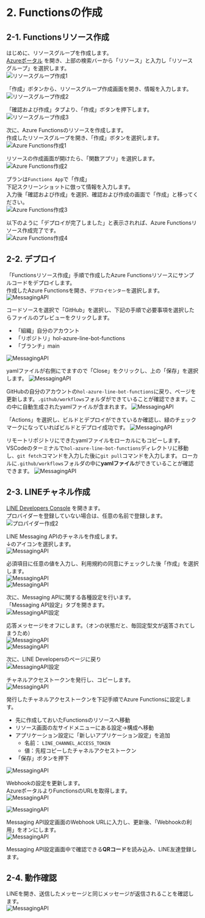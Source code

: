 # 2. Functionsの作成
## 2-1. Functionsリソース作成
はじめに、リソースグループを作成します。  
[Azureポータル](https://portal.azure.com) を開き、上部の検索バーから「リソース」と入力し「リソース グループ」を選択します。  
![リソースグループ作成1](images/create_resourcegroup_1.png)  
  
「作成」ボタンから、リソースグループ作成画面を開き、情報を入力します。  
![リソースグループ作成2](images/create_resourcegroup_4.png)  
  
「確認および作成」タブより、「作成」ボタンを押下します。  
![リソースグループ作成3](images/create_resourcegroup_3.png)  
  
次に、Azure Functionsのリソースを作成します。  
作成したリソースグループを開き、「作成」ボタンを選択します。  
![Azure Functions作成1](images/create_functions_1.png)  
  
リソースの作成画面が開けたら、「関数アプリ」を選択します。  
![Azure Functions作成2](images/create_functions_2.png)  

プランは`Functions App`で「作成」  
下記スクリーンショットに倣って情報を入力します。  
入力後「確認および作成」を選択、確認および作成の画面で「作成」と移ってください。  
![Azure Functions作成3](images/create_functions_5.png)  
  
以下のように「デプロイが完了しました」と表示されれば、Azure Functionsリソース作成完了です。  
![Azure Functions作成4](images/create_functions_4.png)  

## 2-2. デプロイ
「Functionsリソース作成」手順で作成したAzure Functionsリソースにサンプルコードをデプロイします。  
作成したAzure Functionsを開き、`デプロイセンター`を選択します。  
![MessagingAPI](images/deploy_functions_1.png)  
  
コードソースを選択で「GitHub」を選択し、下記の手順で必要事項を選択したらファイルのプレビューをクリックします。
 - 「組織」自分のアカウント
 - 「リポジトリ」hol-azure-line-bot-functions
 - 「ブランチ」main

![MessagingAPI](images/deploy_functions_2.png)  
  
yamlファイルが右側にでますので「Close」をクリックし、上の「保存」を選択します。
![MessagingAPI](images/deploy_functions_3.png)  

GitHubの自分のアカウントの`hol-azure-line-bot-functions`に戻り、ページを更新します。`.github/workflows`フォルダができていることが確認できます。この中に自動生成されたyamlファイルが含まれます。
![MessagingAPI](images/deploy_functions_4.png)

「Actions」を選択し、ビルドとデプロイができているか確認し、緑のチェックマークになっていればビルドとデプロイ成功です。
![MessagingAPI](images/deploy_functions_5.png)

リモートリポジトリにできたyamlファイルをローカルにもコピーします。  
VSCodeのターミナルで`hol-azure-line-bot-functions`ディレクトリに移動し、`git fetch`コマンドを入力した後に`git pull`コマンドを入力します。
ローカルに`.github/workflows`フォルダの中に**yamlファイル**ができていることが確認できます。
![MessagingAPI](images/deploy_functions_6.png)


## 2-3. LINEチャネル作成
[LINE Developers Console](https://developers.line.biz/console/) を開きます。  
プロバイダーを登録していない場合は、任意の名前で登録します。  
![プロパイダー作成2](images/create_provider2.png)  
  
LINE Messaging APIのチャネルを作成します。  
↓のアイコンを選択します。  
![MessagingAPI](images/messaging_api_1.png)  
  
必須項目に任意の値を入力し、利用規約の同意にチェックした後「作成」を選択します。  
![MessagingAPI](images/messaging_api_10.png)  
![MessagingAPI](images/messaging_api_11.png)  
  
次に、Messaging APIに関する各種設定を行います。  
「Messaging API設定」タブを開きます。  
![MessagingAPI設定](images/messaging_api_settings.png)  
  
応答メッセージをオフにします。（オンの状態だと、毎回定型文が返答されてしまうため）  
![MessagingAPI](images/messaging_api_3.png)  
![MessagingAPI](images/messaging_api_12.png)  

次に、LINE Developersのページに戻り   
![MessagingAPI設定](images/messaging_api_13.png)    

チャネルアクセストークンを発行し、コピーします。  
![MessagingAPI](images/messaging_api_5.png)  
  
発行したチャネルアクセストークンを下記手順でAzure Functionsに設定します。
- 先に作成しておいたFunctionsのリソースへ移動
- リソース画面の左サイドメニューにある設定→構成へ移動
- アプリケーション設定に「新しいアプリケーション設定」を追加
  - 名前： `LINE_CHANNEL_ACCESS_TOKEN`
  - 値：先程コピーしたチャネルアクセストークン
- 「保存」ボタンを押下
  
![MessagingAPI](images/messaging_api_6.png)  
  
Webhookの設定を更新します。  
AzureポータルよりFunctionsのURLを取得します。  
![MessagingAPI](images/messaging_api_7.png)  
  
![MessagingAPI](images/messaging_api_8.png)  
  
Messaging API設定画面のWebhook URLに入力し、更新後、「Webhookの利用」をオンにします。  
![MessagingAPI](images/messaging_api_9.png)  
  
Messaging API設定画面中で確認できる**QRコード**を読み込み、LINE友達登録します。

## 2-4. 動作確認
LINEを開き、送信したメッセージと同じメッセージが返信されることを確認します。  
![MessagingAPI](images/line_1.png)    
  

